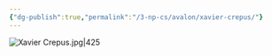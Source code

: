 ```yaml
---
{"dg-publish":true,"permalink":"/3-np-cs/avalon/xavier-crepus/"}
---
```



![Xavier Crepus.jpg|425](/img/user/Images/Xavier%20Crepus.jpg)
